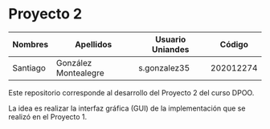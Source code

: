 # Proyecto 2

| Nombres  | Apellidos            | Usuario Uniandes | Código    |
| -------- | -------------------- | ---------------- | --------- |
| Santiago | González Montealegre | s.gonzalez35     | 202012274 |

Este repositorio corresponde al desarrollo del Proyecto 2 del curso DPOO.

La idea es realizar la interfaz gráfica (GUI) de la implementación que se realizó en el Proyecto 1.
